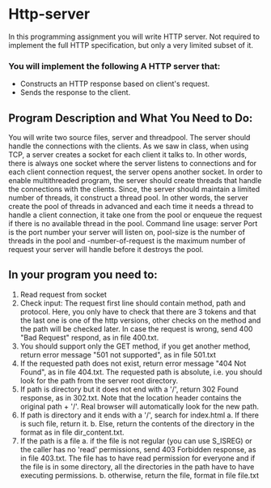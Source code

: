 # Http-server

In this programming assignment you will write HTTP server. Not required to
implement the full HTTP specification, but only a very limited subset of it.

### You will implement the following A HTTP server that:
- Constructs an HTTP response based on client's request.
- Sends the response to the client.

## Program Description and What You Need to Do:
You will write two source files, server and threadpool.
The server should handle the connections with the clients. As we saw in class, when using
TCP, a server creates a socket for each client it talks to. In other words, there is always
one socket where the server listens to connections and for each client connection request,
the server opens another socket. In order to enable multithreaded program, the server
should create threads that handle the connections with the clients. Since, the server
should maintain a limited number of threads, it construct a thread pool. In other words,
the server create the pool of threads in advanced and each time it needs a thread to
handle a client connection, it take one from the pool or enqueue the request if there is no
available thread in the pool.
Command line usage: server <port> <pool-size> <max-number-of-request>
Port is the port number your server will listen on, pool-size is the number of threads in the
pool and -number-of-request is the maximum number of request your server will handle
before it destroys the pool.
  
## In your program you need to:
1. Read request from socket
2. Check input: The request first line should contain method, path and protocol. Here,
you only have to check that there are 3 tokens and that the last one is one of the
http versions, other checks on the method and the path will be checked later. In
case the request is wrong, send 400 "Bad Request" respond, as in file 400.txt.
3. You should support only the GET method, if you get another method, return error
message "501 not supported", as in file 501.txt
4. If the requested path does not exist, return error message "404 Not Found", as in
file 404.txt. The requested path is absolute, i.e. you should look for the path from
the server root directory.
5. If path is directory but it does not end with a '/', return 302 Found response, as in
302.txt. Note that the location header contains the original path + '/'. Real browser
will automatically look for the new path.
6. If path is directory and it ends with a '/', search for index.html
a. If there is such file, return it.
b. Else, return the contents of the directory in the format as in file
dir_content.txt.
7. If the path is a file
a. if the file is not regular (you can use S_ISREG) or the caller has no 'read'
permissions, send 403 Forbidden response, as in file 403.txt. The file has to
have read permission for everyone and if the file is in some directory, all the
directories in the path have to have executing permissions.
b. otherwise, return the file, format in file file.txt
